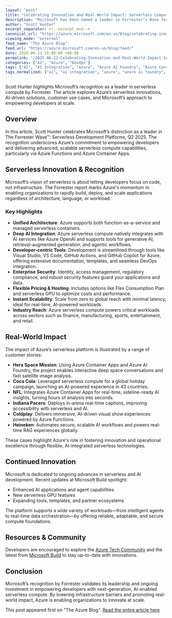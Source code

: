 ```yaml
---
layout: "post"
title: "Celebrating Innovation and Real-World Impact: Serverless Compute on Azure Recognized by Forrester"
description: "Microsoft has been named a leader in Forrester’s Wave for Serverless Development Platforms Q2 2025, highlighting Azure Functions and Azure Container Apps. The article discusses innovation, AI integration, customer success stories, developer experiences, and Microsoft’s vision for seamless, scalable, and intelligent serverless compute."
author: "Scott Hunter"
excerpt_separator: <!--excerpt_end-->
canonical_url: "https://azure.microsoft.com/en-us/blog/celebrating-innovation-scale-and-real-world-impact-with-serverless-compute-on-azure/"
viewing_mode: "external"
feed_name: "The Azure Blog"
feed_url: "https://azure.microsoft.com/en-us/blog/feed/"
date: 2025-06-23 15:00:00 +00:00
permalink: "/2025-06-23-Celebrating-Innovation-and-Real-World-Impact-Serverless-Compute-on-Azure-Recognized-by-Forrester.html"
categories: ["AI", "Azure", "DevOps"]
tags: ["AI", "AI Integration", "Azure", "Azure AI Foundry", "Azure Container Apps", "Azure Functions", "Azure OpenAI", "Compute", "Containers", "Customer Stories", "Developer Experience", "DevOps", "Enterprise Security", "Event Driven Architecture", "Forrester", "Forrester Wave", "GPU Serverless", "Internet Of Things", "News", "Real World Impact", "Scalability", "Serverless"]
tags_normalized: ["ai", "ai integration", "azure", "azure ai foundry", "azure container apps", "azure functions", "azure openai", "compute", "containers", "customer stories", "developer experience", "devops", "enterprise security", "event driven architecture", "forrester", "forrester wave", "gpu serverless", "internet of things", "news", "real world impact", "scalability", "serverless"]
---
```


Scott Hunter highlights Microsoft’s recognition as a leader in serverless compute by Forrester. The article explores Azure’s serverless innovations, AI-driven solutions, customer use cases, and Microsoft’s approach to empowering developers at scale.<!--excerpt_end-->

## Overview

In this article, Scott Hunter celebrates Microsoft’s distinction as a leader in The Forrester Wave™: Serverless Development Platforms, Q2 2025. The recognition underscores Azure’s commitment to empowering developers and delivering advanced, scalable serverless compute capabilities, particularly via Azure Functions and Azure Container Apps.

## Serverless Innovation & Recognition

Microsoft’s vision of serverless is about letting developers focus on code, not infrastructure. The Forrester report marks Azure's momentum in enabling organizations to rapidly build, deploy, and scale applications regardless of architecture, language, or workload.

### Key Highlights

- **Unified Architecture**: Azure supports both function-as-a-service and managed serverless containers.
- **Deep AI Integration**: Azure serverless compute natively integrates with AI services like Azure OpenAI and supports tools for generative AI, retrieval-augmented generation, and agentic workflows.
- **Developer-centric Tools**: Development is streamlined through tools like Visual Studio, VS Code, GitHub Actions, and GitHub Copilot for Azure, offering extensive documentation, templates, and seamless DevOps integration.
- **Enterprise Security**: Identity, access management, regulatory compliance, and robust security features guard your applications and data.
- **Flexible Pricing & Hosting**: Includes options like Flex Consumption Plan and serverless GPU to optimize costs and performance.
- **Instant Scalability**: Scale from zero to global reach with minimal latency, ideal for real-time, AI-powered workloads.
- **Industry Reach**: Azure serverless compute powers critical workloads across sectors such as finance, manufacturing, sports, entertainment, and retail.

## Real-World Impact

The impact of Azure’s serverless platform is illustrated by a range of customer stories:

- **Hera Space Mission**: Using Azure Container Apps and Azure AI Foundry, the project enables interactive deep space conversations and fast satellite image analysis.
- **Coca Cola**: Leveraged serverless compute for a global holiday campaign, launching an AI-powered experience in 43 countries.
- **NFL**: Integrates Azure Container Apps for real-time, sideline-ready AI insights, turning hours of analysis into seconds.
- **Indiana Pacers**: Deploys in-arena real-time captions, improving accessibility with serverless and AI.
- **Coldplay**: Delivers immersive, AI-driven visual show experiences powered by Azure Functions.
- **Heineken**: Automates secure, scalable AI workflows and powers real-time RAG experiences globally.

These cases highlight Azure's role in fostering innovation and operational excellence through flexible, AI-integrated serverless technologies.

## Continued Innovation

Microsoft is dedicated to ongoing advances in serverless and AI development. Recent updates at Microsoft Build spotlight:

- Enhanced AI applications and agent capabilities
- New serverless GPU features
- Expanding tools, templates, and partner ecosystems

The platform supports a wide variety of workloads—from intelligent agents to real-time data orchestration—by offering reliable, adaptable, and secure compute foundations.

## Resources & Community

Developers are encouraged to explore the [Azure Tech Community](https://techcommunity.microsoft.com/t5/azure/bd-p/Azure) and the latest from [Microsoft Build](https://build.microsoft.com/en-US/sessions?search=brk189%2C+brk190%2C+brk182%2C+brk187%2C+dem541&sortBy=relevance) to stay up-to-date with innovations.

## Conclusion

Microsoft’s recognition by Forrester validates its leadership and ongoing investment in empowering developers with next-generation, AI-enabled serverless compute. By lowering infrastructure barriers and promoting real-world impact, Azure is enabling organizations to innovate at scale.

This post appeared first on "The Azure Blog". [Read the entire article here](https://azure.microsoft.com/en-us/blog/celebrating-innovation-scale-and-real-world-impact-with-serverless-compute-on-azure/)
